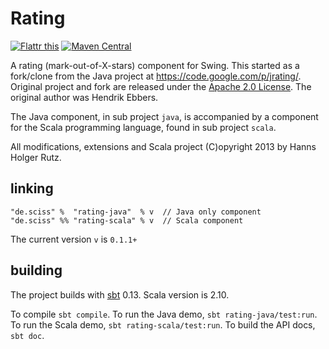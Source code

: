 # Rating

[![Flattr this](http://api.flattr.com/button/flattr-badge-large.png)](https://flattr.com/submit/auto?user_id=sciss&url=https%3A%2F%2Fgithub.com%2FSciss%2FRating&title=Rating%20Swing%20Widget&language=Java&tags=github&category=software)
[![Maven Central](https://maven-badges.herokuapp.com/maven-central/de.sciss/rating_2.11/badge.svg)](https://maven-badges.herokuapp.com/maven-central/de.sciss/rating_2.11)

A rating (mark-out-of-X-stars) component for Swing. This started as a fork/clone from the Java project at https://code.google.com/p/jrating/. Original project and fork are released under the [Apache 2.0 License](LICENSE). The original author was Hendrik Ebbers.

The Java component, in sub project `java`, is accompanied by a component for the Scala programming language, found in sub project `scala`.

All modifications, extensions and Scala project (C)opyright 2013 by Hanns Holger Rutz.

## linking

    "de.sciss" %  "rating-java"  % v  // Java only component
    "de.sciss" %% "rating-scala" % v  // Scala component

The current version `v` is `0.1.1+`

## building

The project builds with [sbt](http://www.scala-sbt.org/) 0.13. Scala version is 2.10.

To compile `sbt compile`. To run the Java demo, `sbt rating-java/test:run`. To run the Scala demo, `sbt rating-scala/test:run`. To build the API docs, `sbt doc`.

